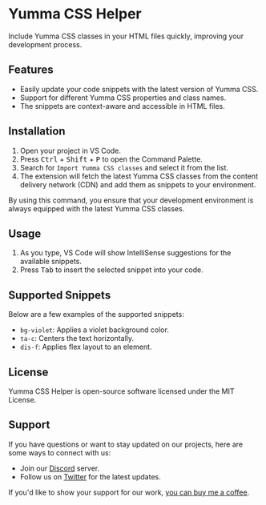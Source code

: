 # Yumma CSS Helper

Include Yumma CSS classes in your HTML files quickly, improving your development process.

## Features

- Easily update your code snippets with the latest version of Yumma CSS.
- Support for different Yumma CSS properties and class names.
- The snippets are context-aware and accessible in HTML files.

## Installation

1. Open your project in VS Code.
2. Press <kbd>Ctrl</kbd> + <kbd>Shift</kbd> + <kbd>P</kbd> to open the Command Palette.
3. Search for `Import Yumma CSS classes` and select it from the list.
4. The extension will fetch the latest Yumma CSS classes from the content delivery network (CDN) and add them as snippets to your environment.

By using this command, you ensure that your development environment is always equipped with the latest Yumma CSS classes.

## Usage

1. As you type, VS Code will show IntelliSense suggestions for the available snippets.
2. Press <kbd>Tab</kbd> to insert the selected snippet into your code.

## Supported Snippets

Below are a few examples of the supported snippets:

- `bg-violet`: Applies a violet background color.
- `ta-c`: Centers the text horizontally.
- `dis-f`: Applies flex layout to an element.

## License

Yumma CSS Helper is open-source software licensed under the MIT License.

## Support

If you have questions or want to stay updated on our projects, here are some ways to connect with us:

- Join our [Discord](https://discord.gg/CGw5vyqmQ6) server.
- Follow us on [Twitter](https://twitter.com/yummacss) for the latest updates.

If you'd like to show your support for our work, [you can buy me a coffee](https://www.buymeacoffee.com/rrenildoo).